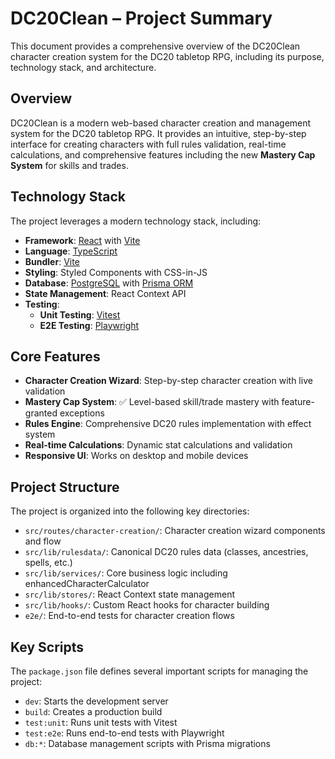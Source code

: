 # DC20Clean – Project Summary

This document provides a comprehensive overview of the DC20Clean character creation system for the DC20 tabletop RPG, including its purpose, technology stack, and architecture.

## Overview

DC20Clean is a modern web-based character creation and management system for the DC20 tabletop RPG. It provides an intuitive, step-by-step interface for creating characters with full rules validation, real-time calculations, and comprehensive features including the new **Mastery Cap System** for skills and trades.

## Technology Stack

The project leverages a modern technology stack, including:

- **Framework**: [React](https://react.dev/) with [Vite](https://vitejs.dev/)
- **Language**: [TypeScript](https://www.typescriptlang.org/)
- **Bundler**: [Vite](https://vitejs.dev/)
- **Styling**: Styled Components with CSS-in-JS
- **Database**: [PostgreSQL](https://www.postgresql.org/) with [Prisma ORM](https://www.prisma.io/)
- **State Management**: React Context API
- **Testing**:
  - **Unit Testing**: [Vitest](https://vitest.dev/)
  - **E2E Testing**: [Playwright](https://playwright.dev/)

## Core Features

- **Character Creation Wizard**: Step-by-step character creation with live validation
- **Mastery Cap System**: ✅ Level-based skill/trade mastery with feature-granted exceptions
- **Rules Engine**: Comprehensive DC20 rules implementation with effect system
- **Real-time Calculations**: Dynamic stat calculations and validation
- **Responsive UI**: Works on desktop and mobile devices

## Project Structure

The project is organized into the following key directories:

- `src/routes/character-creation/`: Character creation wizard components and flow
- `src/lib/rulesdata/`: Canonical DC20 rules data (classes, ancestries, spells, etc.)
- `src/lib/services/`: Core business logic including enhancedCharacterCalculator
- `src/lib/stores/`: React Context state management
- `src/lib/hooks/`: Custom React hooks for character building
- `e2e/`: End-to-end tests for character creation flows

## Key Scripts

The `package.json` file defines several important scripts for managing the project:

- `dev`: Starts the development server
- `build`: Creates a production build
- `test:unit`: Runs unit tests with Vitest
- `test:e2e`: Runs end-to-end tests with Playwright
- `db:*`: Database management scripts with Prisma migrations

